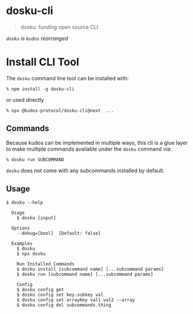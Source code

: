 # dosku-cli

> dosku: funding open source CLI

_`dosku` is `kudos` rearranged_

# Install CLI Tool

The `dosku` command line tool can be installed with:

```
% npm install -g dosku-cli
```

or used directly

```
% npx @kudos-protocol/dosku-cli@next  ...
```

## Commands

Because kudos can be implemented in multiple ways, this cli is a glue layer to make multiple commands available under the `dosku` command via:

```
% dosku run SUBCOMMAND
```

`dosku` does not come with any subcommands installed by default. 

## Usage

```
$ dosku --help

  Usage
    $ dosku [input]

  Options
    --debug=[bool]  [Default: false]

  Examples
    $ dosku
    $ npx dosku

    Run Installed Commands
    $ dosku install [subcommand name] [...subcommand params]
    $ dosku run [subcommand name] [...subcommand params]

    Config
    $ dosku config get
    $ dosku config set key.subkey val
    $ dosku config set arrayKey val1 val2 --array
    $ dosku config del subcommands.thing
```

